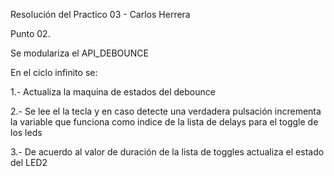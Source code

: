 Resolución del Practico 03 - Carlos Herrera

Punto 02. 

Se modulariza el API_DEBOUNCE

En el ciclo infinito se:

1.- Actualiza la maquina de estados del debounce

2.- Se lee el la tecla y en caso detecte una verdadera pulsación incrementa la variable que funciona como indice de la lista de delays para el toggle de los leds

3.- De acuerdo al valor de duración de la lista de toggles actualiza el estado del LED2

